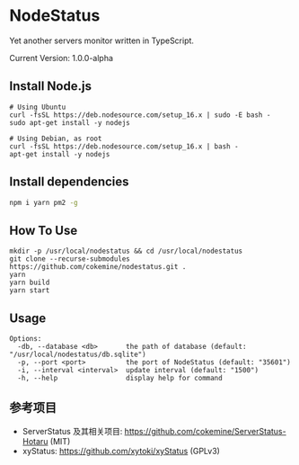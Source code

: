 # NodeStatus

Yet another servers monitor written in TypeScript.

Current Version: 1.0.0-alpha

## Install Node.js

```shell
# Using Ubuntu
curl -fsSL https://deb.nodesource.com/setup_16.x | sudo -E bash -
sudo apt-get install -y nodejs

# Using Debian, as root
curl -fsSL https://deb.nodesource.com/setup_16.x | bash -
apt-get install -y nodejs
```

## Install dependencies

```bash
npm i yarn pm2 -g
```

## How To Use

```shell
mkdir -p /usr/local/nodestatus && cd /usr/local/nodestatus
git clone --recurse-submodules https://github.com/cokemine/nodestatus.git .
yarn
yarn build
yarn start
```

## Usage

```shell
Options:
  -db, --database <db>       the path of database (default: "/usr/local/nodestatus/db.sqlite")
  -p, --port <port>          the port of NodeStatus (default: "35601")
  -i, --interval <interval>  update interval (default: "1500")
  -h, --help                 display help for command
```

## 参考项目

- ServerStatus 及其相关项目: https://github.com/cokemine/ServerStatus-Hotaru (MIT)
- xyStatus: https://github.com/xytoki/xyStatus (GPLv3)

